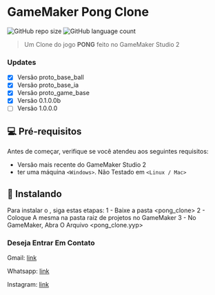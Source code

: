 # GameMaker Pong Clone

<!--- https://shields.io --->

![GitHub repo size](https://img.shields.io/github/repo-size/XinguHe/gm_pong_clone)
![GitHub language count](https://img.shields.io/github/languages/count/XinguHe/gm_pong_clone)

> Um Clone do jogo <strong>PONG</strong> feito no GameMaker Studio 2

### Updates

- [x] Versão proto_base_ball
- [x] Versão proto_base_ia
- [x] Versão proto_game_base
- [x] Versão 0.1.0.0b
- [ ] Versão 1.0.0.0

## 💻 Pré-requisitos

Antes de começar, verifique se você atendeu aos seguintes requisitos:
<!---Estes são apenas requisitos de exemplo. Adicionar, duplicar ou remover conforme necessário--->
* Versão mais recente do GameMaker Studio 2
* ter uma máquina `<Windows>`. Não Testado em `<Linux / Mac>`

## 🚀 Instalando <GameMaker Pong Clone>

Para instalar o <GameMaker Pong Clone>, siga estas etapas:
1 - Baixe a pasta <pong_clone>
2 - Coloque A mesma na pasta raiz de projetos no GameMaker
3 - No GameMaker, Abra O Arquivo <pong_clone.yyp>

### Deseja Entrar Em Contato

Gmail: [link](guilhermecaetanno87123@gmail.com)
  
Whatsapp: [link](https://api.whatsapp.com/send/?phone=%2B5534996386599&text=Ol%C3%A1%2C+XinguheProd&type=phone_number&app_absent=0)

Instagram: [link](https://www.instagram.com/xinguheprod/)
